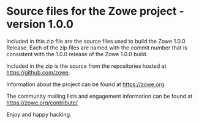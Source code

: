 # Source files for the Zowe project - version 1.0.0

Included in this zip file are the source files used to build the Zowe 1.0.0 Release.
Each of the zip files are named with the commit number that is consistent with the 1.0.0
release of the Zowe 1.0.0 build.

Included in the zip is the source from the repositories hosted at https://github.com/zowe.

Information about the project can be found at https://zowe.org.

The community mailing lists and engagement information can be found at https://zowe.org/contribute/

Enjoy and happy hacking.